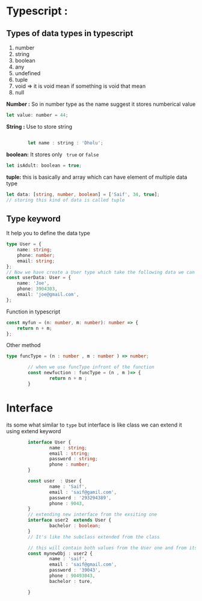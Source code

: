 # Typescript :

## Types of data types in typescript

1. number
2. string
3. boolean
4. any
5. undefined
6. tuple
7. void => it is void mean if something is void that mean
8. null

**Number :**
So in number type as the name suggest it stores numberical value

```javascript
let value: number = 44;
```

**String :** Use to store string

```javascript

        let name : string : 'Dholu';
```

**boolean:** It stores only ` true` or `false`

```javascript
let isAdult: boolean = true;
```

**tuple:** this is basically and array which can have element of multiple data type

```typescript
let data: [string, number, boolean] = ['Saif', 34, true];
// storing this kind of data is called tuple
```

## Type keyword

It help you to define the data type

```typescript
type User = {
	name: string;
	phone: number;
	email: string;
};
// Now we have create a User type which take the following data we can use it while defining any things
const userData: User = {
	name: 'Joe',
	phone: 3904303,
	email: 'joe@gmail.com',
};
```

Function in typescript

```typescript
const myfun = (n: number, m: number): number => {
	return n + m;
};
```
Other method
```typescript
type funcType = (n : number , m : number ) => number;

        // when we use funcType infront of the function
        const newfuction : funcType = (n , m )=> {
                return n + m ;
        }
```
# Interface
 its some what similar to `type` but interface is like class we can extend it using extend keyword

```typescript
        interface User {
                name : string;
                email : string;
                password : string;
                phone : number;
        }

        const user  : User {
                name : 'Saif',
                email : 'saif@gamil.com',
                password : '293294389',
                phone : 9043,
        }
        // extending new interface from the exsiting one
        interface user2  extends User {
                bachelor : boolean;
        }
        // It's like the subclass extended from the class

        // this will contain both values from the User one and from itslef
        const mynewObj : user2 {
                name : 'saif',
                email : 'saif@gmail.com',
                password : '39043',
                phone : 90493043,
                bachelor : ture,

        }
```